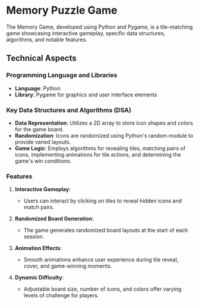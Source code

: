 # Memory Puzzle Game

The Memory Game, developed using Python and Pygame, is a tile-matching game showcasing interactive gameplay, specific data structures, algorithms, and notable features.

## Technical Aspects

### Programming Language and Libraries

- **Language**: Python
- **Library**: Pygame for graphics and user interface elements

### Key Data Structures and Algorithms (DSA)

- **Data Representation**: Utilizes a 2D array to store icon shapes and colors for the game board.
- **Randomization**: Icons are randomized using Python's random module to provide varied layouts.
- **Game Logic**: Employs algorithms for revealing tiles, matching pairs of icons, implementing animations for tile actions, and determining the game's win conditions.

### Features

1. **Interactive Gameplay**:
    - Users can interact by clicking on tiles to reveal hidden icons and match pairs.

2. **Randomized Board Generation**:
    - The game generates randomized board layouts at the start of each session.

3. **Animation Effects**:
    - Smooth animations enhance user experience during tile reveal, cover, and game-winning moments.

4. **Dynamic Difficulty**:
    - Adjustable board size, number of icons, and colors offer varying levels of challenge for players.
